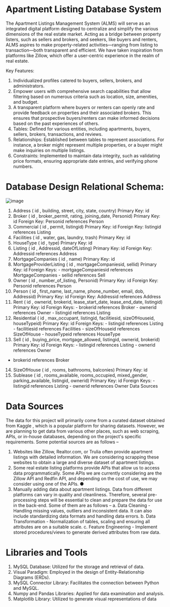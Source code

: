 # Apartment Listing Database System

The Apartment Listings Management System (ALMS) will serve as an integrated digital platform designed to centralize and simplify the various dimensions of the real estate market. Acting as a bridge between property listers, such as sellers and brokers, and seekers, like buyers and renters, ALMS aspires to make property-related activities—ranging from listing to transaction—both transparent and efficient. We have taken inspiration from platforms like Zillow, which offer a user-centric experience in the realm of real estate. 

Key Features: 
1. Individualized profiles catered to buyers, sellers, brokers, and administrators.
2. Empower users with comprehensive search capabilities that allow filtering based on numerous criteria such as location, size, amenities, and budget.
3. A transparent platform where buyers or renters can openly rate and provide feedback on properties and their associated brokers. This ensures that prospective buyers/renters can make informed decisions based on the past experiences of others.
4. Tables: Defined for various entities, including apartments, buyers, sellers, brokers, transactions, and reviews.
5. Relationships: Established between tables to represent associations. For instance, a broker might represent multiple properties, or a buyer might make inquiries on multiple listings.
6. Constraints: Implemented to maintain data integrity, such as validating price formats, ensuring appropriate date entries, and verifying phone numbers.


# Database Design Relational Schema: 


![image](https://github.com/skhetanNEU/Apartment_Listing_Database_System/assets/98121476/3c5f366a-d7e5-42e9-8eb0-b1fda9fe9ddb)


1. Address ( id , building, street, city, state, country) Primary Key: id
2. Broker ( id , broker_permit, rating, joining_date, Personid) Primary Key: id Foreign Key: Personid references Person
3. Commercial ( id , permit, listingid) Primary Key: id Foreign Key: listingid references Listing
4. Facilities ( id , water, gas, laundry, trash) Primary Key: id
5. HouseType ( id , type) Primary Key: id
6. Listing ( id , Addressid, dateOfListing) Primary Key: id Foreign Key: Addressid references Address
7. MortgageCompanies ( id , name) Primary Key: id
8. MortgageProviderListing ( id , mortgageCompaniesid, sellid) Primary Key: id Foreign Keys: - mortgageCompaniesid references MortgageCompanies - sellid references Sell
9. Owner ( id , number_of_listing, Personid) Primary Key: id Foreign Key: Personid references Person
10. Person ( id , first_name, last_name, phone_number, email, dob, Addressid) Primary Key: id Foreign Key: Addressid references Address
11. Rent ( id , ownerid, brokerid, lease_start_date, lease_end_date, listingid) Primary Key: id Foreign Keys: - brokerid references Broker - ownerid references Owner - listingid references Listing
12. Residential ( id , max_occupant, listingid, facilitiesid, sizeOfHouseid, houseTypeid) Primary Key: id Foreign Keys: - listingid references Listing - facilitiesid references Facilities - sizeOfHouseid references SizeOfHouse - houseTypeid references HouseType
13. Sell ( id , buying_price, mortgage_allowed, listingid, ownerid, brokerid) Primary Key: id Foreign Keys: - listingid references Listing - ownerid references Owner
- brokerid references Broker
14. SizeOfHouse ( id , rooms, bathrooms, balconies) Primary Key: id
15. Sublease ( id , rooms_available, rooms_occupied, mixed_gender, parking_available, listingid, ownerid) Primary Key: id Foreign Keys: - listingid references Listing - ownerid references Owner Data Sources


# Data Sources

The data for this project will primarily come from a curated dataset obtained from Kaggle , which is a popular platform for sharing datasets. However, we are planning to get data from various other places, such as web scraping, APIs, or in-house databases, depending on the project's specific requirements. 
Some potential sources are as follows – 
1. Websites like Zillow, Realtor.com, or Trulia often provide apartment listings with detailed information. We are considering scrapping these websites to obtain a large and diverse dataset of apartment listings.
2. Some real estate listing platforms provide APIs that allow us to access data programmatically. Some APIs we are currently considering are the Zillow API and Redfin API, and depending on the cost of use, we may consider using one of the APIs. ●
3. Manually adding data about apartment listings. Data from different platforms can vary in quality and cleanliness. Therefore, several pre-processing steps will be essential to clean and prepare the data for use in the back-end.
Some of them are as follows –
  a. Data Cleaning - Handling missing values, outliers and inconsistent data. It can also include standardizing data formats and handling data errors.
  b. Data Transformation - Normalization of tables, scaling and ensuring all attributes are on a suitable scale.
  c. Feature Engineering - Implement stored procedures/views to generate derived attributes from raw data.


# Libraries and Tools 

1. MySQL Database: Utilized for the storage and retrieval of data.
2. Visual Paradigm: Employed in the design of Entity-Relationship Diagrams (ERDs).
3. MySQL Connector Library: Facilitates the connection between Python and MySQL.
4. Numpy and Pandas Libraries: Applied for data examination and analysis.
5. Matplotlib Library: Utilized to generate visual representations of data
